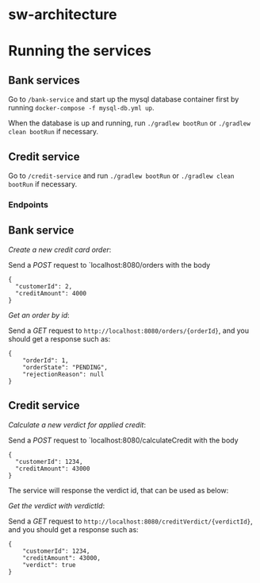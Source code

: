 # sw-architecture

# Running the services

## Bank services

Go to `/bank-service` and start up the mysql database container first by running `docker-compose -f mysql-db.yml up`. 

When the database is up and running, run `./gradlew bootRun` or `./gradlew clean bootRun` if necessary.

## Credit service

Go to `/credit-service` and run `./gradlew bootRun` or `./gradlew clean bootRun` if necessary.

### Endpoints 

## Bank service

*Create a new credit card order*: 

Send a *POST* request to `localhost:8080/orders with the body 

```
{
  "customerId": 2,
  "creditAmount": 4000
}
```

*Get an order by id*:

Send a *GET* request to `http://localhost:8080/orders/{orderId}`, and you should get a response such as:

```
{
    "orderId": 1,
    "orderState": "PENDING",
    "rejectionReason": null
}
```

## Credit service

*Calculate a new verdict for applied credit*: 

Send a *POST* request to `localhost:8080/calculateCredit with the body 

```
{
  "customerId": 1234,
  "creditAmount": 43000
}
```

The service will response the verdict id, that can be used as below:

*Get the verdict with verdictId*:

Send a *GET* request to `http://localhost:8080/creditVerdict/{verdictId}`, and you should get a response such as:

```
{
    "customerId": 1234,
    "creditAmount": 43000,
    "verdict": true
}
```
